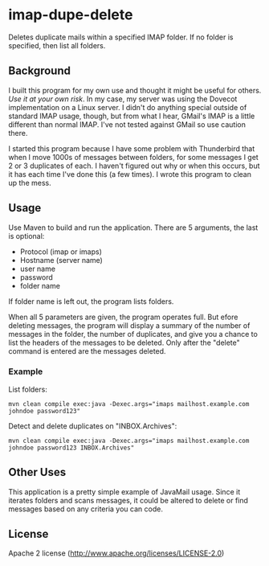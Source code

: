 imap-dupe-delete
================

Deletes duplicate mails within a specified IMAP folder. If no folder is specified, then list all
folders.

Background
----------

I built this program for my own use and thought it might be useful for others. _Use it at your
own risk_. In my case, my server was using the Dovecot implementation on a Linux server. I didn't do
anything special outside of standard IMAP usage, though, but from what I hear, GMail's IMAP is a
little different than normal IMAP. I've not tested against GMail so use caution there.

I started this program because I have some problem with Thunderbird that when I move 1000s of
messages between folders, for some messages I get 2 or 3 duplicates of each. I haven't figured out
why or when this occurs, but it has each time I've done this (a few times). I wrote this program to
clean up the mess.

Usage
-----

Use Maven to build and run the application. There are 5 arguments, the last is optional:

- Protocol (imap or imaps)
- Hostname (server name)
- user name
- password
- folder name

If folder name is left out, the program lists folders.

When all 5 parameters are given, the program operates full. But efore deleting messages, the program
will display a summary of the number of messages in the folder, the number of duplicates, and give
you a chance to list the headers of the messages to be deleted. Only after the "delete" command is
entered are the messages deleted.

### Example

List folders:

```shell
mvn clean compile exec:java -Dexec.args="imaps mailhost.example.com johndoe password123"
```

Detect and delete duplicates on "INBOX.Archives":

```shell
mvn clean compile exec:java -Dexec.args="imaps mailhost.example.com johndoe password123 INBOX.Archives"
```

Other Uses
----------

This application is a pretty simple example of JavaMail usage. Since it iterates folders and
scans messages, it could be altered to delete or find messages based on any criteria you can code.

License
-------

Apache 2 license (http://www.apache.org/licenses/LICENSE-2.0)